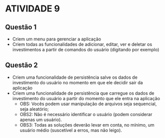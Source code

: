 # ATIVIDADE 9
## Questão 1
- Criem um menu para gerenciar a aplicação
- Criem todas as funcionalidades de adicionar, editar, ver e deletar os investimentos a partir de comandos do usuário (digitando por exemplo)

## Questão 2
- Criem uma funcionalidade de persistência salve os dados de investimento do usuário no momento em que ele decidir sair da aplicação
- Criem uma funcionalidade de persistência que carregue os dados de investimento do usuário a partir do momento que ele entra na aplicação
    - OBS: Vocês podem usar manipulação de arquivos seja sequencial, seja aleatório;
    - OBS2: Não é necessário identificar o usuário (podem considerar apenas um usuário).
    - OBS3: Todas as soluções deverão levar em conta, no mínimo, um usuário médio (suscetível a erros, mas não leigo).

